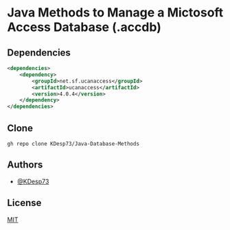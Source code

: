 
# Java Methods to Manage a Mictosoft Access Database (.accdb)



## Dependencies

```xml
<dependencies>
    <dependency>
        <groupId>net.sf.ucanaccess</groupId>
        <artifactId>ucanaccess</artifactId>
        <version>4.0.4</version>
    </dependency>
</dependencies>
```


## Clone

```gh
gh repo clone KDesp73/Java-Database-Methods
```
## Authors

- [@KDesp73](https://github.com/KDesp73)


## License

[MIT](https://choosealicense.com/licenses/mit/)


